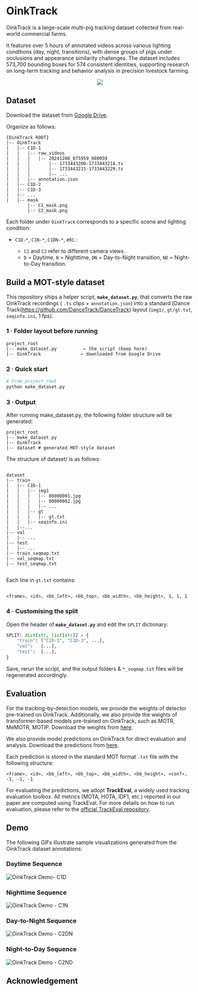 # OinkTrack
OinkTrack is a large-scale multi-pig tracking dataset collected from real-world commercial farms.

It features over 5 hours of annotated videos across various lighting conditions (day, night, transitions), with dense groups of pigs under occlusions and appearance similarity challenges. The dataset includes 573,700 bounding boxes for 574 consistent identities, supporting research on long-term tracking and behavior analysis in precision livestock farming.

<div align="center"><img src="assets/demo.png" ></div>


## Dataset
Download the dataset from [Google Drive](https://drive.google.com/drive/folders/1G9ygFt_G6f4SUguMmxCgKxRFgmVpmYSE?usp=drive_link).


Organize as follows:
~~~
{OinkTrack ROOT}
|-- OinkTrack
|   |-- C1D-1
|   |   |-- raw_videos
|   |   |   |-- 20241206_075959_080059
|   |   |       |-- 1733443200-1733443214.ts
|   |   |       |-- 1733443215-1733443229.ts
|   |   |       |-- ...
|   |   |-- annotation.json
|   |-- C1D-2
|   |-- C1D-3
|   |-- ...
|   |-- mask
        |-- C1_mask.png
        |-- C2_mask.png
~~~

Each folder under `OinkTrack` corresponds to a specific scene and lighting condition:

* `C1D-*`, `C1N-*`, `C1DN-*`, etc.:

  * `C1` and `C2` refer to different camera views .
  * `D` = Daytime, `N` = Nighttime, `DN` = Day-to-Night transition, `ND` = Night-to-Day transition.

## Build a MOT-style dataset

This repository ships a helper script, **`make_dataset.py`**, that converts the raw OinkTrack recordings ( `.ts` clips + `annotation.json`) into a standard [Dance Track(https://github.com/DanceTrack/DanceTrack) layout (`img1/`, `gt/gt.txt`, `seqinfo.ini`, 1 fps).

### 1 · Folder layout before running

~~~
project_root
|-- make_dataset.py          ← the script (keep here)
|-- OinkTrack               ← downloaded from Google Drive
~~~

### 2 · Quick start

```bash
# From project_root
python make_dataset.py
```
### 3 · Output

After running make_dataset.py, the following folder structure will be generated:
~~~
project_root
|-- make_dataset.py
|-- OinkTrack 
|-- dataset # generated MOT-style dataset
~~~
The structure of dataset/ is as follows:
~~~

dataset
|-- train
|   |-- C1D-1
|   |   |-- img1
|   |   |   |-- 00000001.jpg
|   |   |   |-- 00000002.jpg
|   |   |   |-- ...
|   |   |-- gt
|   |   |   |-- gt.txt
|   |   |-- seqinfo.ini
|   |--...
|-- val
|   |-- ...
|-- test
|   |-- ...
|-- train_seqmap.txt
|-- val_seqmap.txt
|-- test_seqmap.txt


~~~
Each line in `gt.txt` contains:

```

<frame>, <id>, <bb_left>, <bb_top>, <bb_width>, <bb_height>, 1, 1, 1
```


### 4 · Customising the split

Open the header of **`make_dataset.py`** and edit the `SPLIT` dictionary:

```python
SPLIT: dict[str, list[str]] = {
    "train": ["C1D-1", "C1D-3", ...],
    "val":   [...],
    "test":  [...],
}
```

Save, rerun the script, and the output folders & `*_seqmap.txt` files will be regenerated accordingly.

## Evaluation

For the tracking-by-detection models, we provide the weights of detector pre-trained on OinkTrack. Additionally, we also provide the weights of transformer-based models pre-trained on OinkTrack, such as MOTR, MeMOTR, MOTIP. Download the weights from [here](https://drive.google.com/file/d/1dWI9Z3Apj86bp5JRljoEy17q7cAWDn93/view?usp=sharing).

We also provide model predictions on OinkTrack for direct evaluation and analysis. Download the predictions from [here](https://drive.google.com/file/d/1K908z9evHad4NPhLUZgW9bISK-x7QIaB/view?usp=sharing).

Each prediction is stored in the standard MOT format `.txt` file with the following structure:

```
<frame>, <id>, <bb_left>, <bb_top>, <bb_width>, <bb_height>, <conf>, -1, -1, -1
```

For evaluating the predictions, we adopt **TrackEval**, a widely used tracking evaluation toolbox. All metrics (MOTA, HOTA, IDF1, etc.) reported in our paper are computed using TrackEval.
For more details on how to run evaluation, please refer to the [official TrackEval repository](https://github.com/JonathonLuiten/TrackEval).

## Demo

The following GIFs illustrate sample visualizations generated from the OinkTrack dataset annotations:

### Daytime Sequence
![OinkTrack Demo- C1D](assets/visualized_C2D.gif)
### Nighttime Sequence
![OinkTrack Demo - C1N](assets/visualized_C2N.gif)
### Day-to-Night Sequence
![OinkTrack Demo - C2DN](assets/visualized_C1DN.gif)
### Night-to-Day Sequence
![OinkTrack Demo - C2ND](assets/visualized_C1ND.gif)

## Acknowledgement



